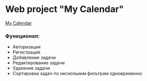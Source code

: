 # Web project "My Calendar"

<a href="http://shr_calendar.hostfl.ru/">My Calendar</a>

<h3>Функционал:</h3>
<ul>
    <li>Авторизация</li>
    <li>Регистрация</li>
    <li>Добавление задачи</li>
    <li>Редактирование задачи</li>
    <li>Удаление задачи</li>
    <li>Сортировка задач по нескольким фильтрам одновременно</li>
</ul>